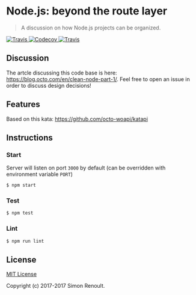 # Node.js: beyond the route layer

> A discussion on how Node.js projects can be organized.


<a href="https://travis-ci.org/simonrenoult/nodejs-application-architecture">
  <img alt="Travis" src="https://img.shields.io/travis/simonrenoult/nodejs-application-architecture.svg?style=flat-square">
</a>
<a href="https://codecov.io/gh/simonrenoult/nodejs-application-architecture">
  <img alt="Codecov" src="https://img.shields.io/codecov/c/github/simonrenoult/nodejs-application-architecture.svg?style=flat-square">
</a>
<a href="https://travis-ci.org/simonrenoult/nodejs-application-architecture">
  <img alt="Travis" src="https://img.shields.io/badge/code_style-prettier-ff69b4.svg?style=flat-square">
</a>

## Discussion

The artcle discussing this code base is here: https://blog.octo.com/en/clean-node-part-1/. Feel free to open an issue in order to discuss design decisions!


## Features

Based on this kata: https://github.com/octo-woapi/katapi


## Instructions

### Start

Server will listen on port `3000` by default (can be overridden with environment variable `PORT`)
```sh
$ npm start
```


### Test

```sh
$ npm test
```


### Lint

```sh
$ npm run lint
```

## License

[MIT License](https://opensource.org/licenses/MIT)

Copyright (c) 2017-2017 Simon Renoult.

